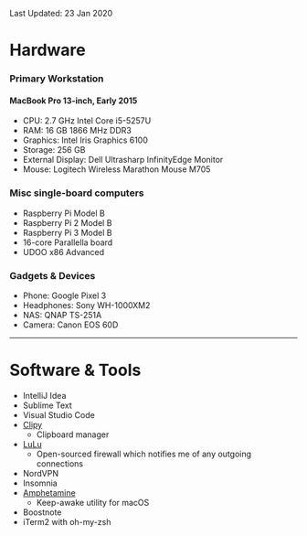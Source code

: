 Last Updated: 23 Jan 2020

# Hardware
### Primary Workstation
#### MacBook Pro 13-inch, Early 2015
- CPU: 2.7 GHz Intel Core i5-5257U
- RAM: 16 GB 1866 MHz DDR3
- Graphics: Intel Iris Graphics 6100
- Storage: 256 GB
- External Display: Dell Ultrasharp InfinityEdge Monitor
- Mouse: Logitech Wireless Marathon Mouse M705

### Misc single-board computers
- Raspberry Pi Model B
- Raspberry Pi 2 Model B
- Raspberry Pi 3 Model B
- 16-core Parallella board
- UDOO x86 Advanced

### Gadgets & Devices
- Phone: Google Pixel 3
- Headphones: Sony WH-1000XM2
- NAS: QNAP TS-251A
- Camera: Canon EOS 60D

---

# Software & Tools
- IntelliJ Idea
- Sublime Text
- Visual Studio Code
- [Clipy](https://github.com/Clipy/Clipy)
  - Clipboard manager
- [LuLu](https://objective-see.com/products/lulu.html)
  - Open-sourced firewall which notifies me of any outgoing connections
- NordVPN
- Insomnia
- [Amphetamine](https://apps.apple.com/us/app/amphetamine/id937984704?mt=12)
  - Keep-awake utility for macOS
- Boostnote
- iTerm2 with oh-my-zsh
